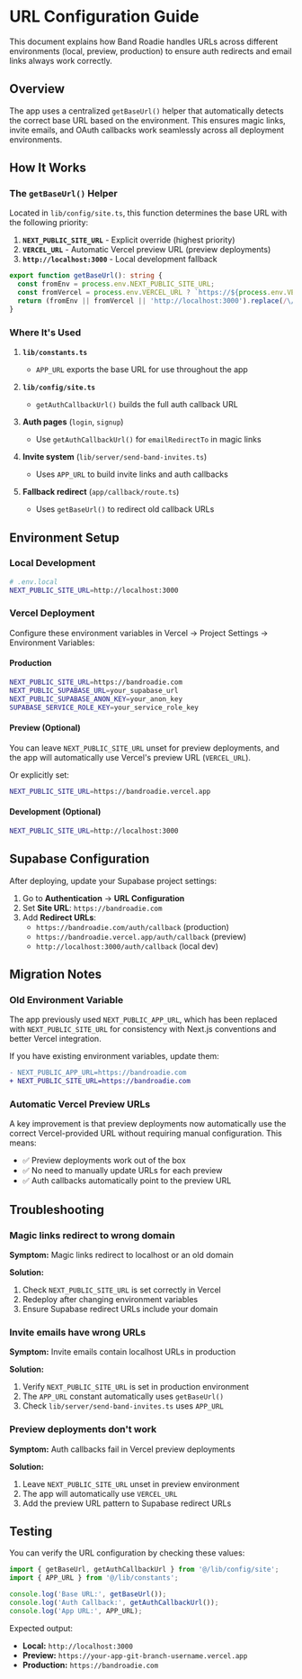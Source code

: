 # URL Configuration Guide

This document explains how Band Roadie handles URLs across different environments (local, preview, production) to ensure auth redirects and email links always work correctly.

## Overview

The app uses a centralized `getBaseUrl()` helper that automatically detects the correct base URL based on the environment. This ensures magic links, invite emails, and OAuth callbacks work seamlessly across all deployment environments.

## How It Works

### The `getBaseUrl()` Helper

Located in `lib/config/site.ts`, this function determines the base URL with the following priority:

1. **`NEXT_PUBLIC_SITE_URL`** - Explicit override (highest priority)
2. **`VERCEL_URL`** - Automatic Vercel preview URL (preview deployments)
3. **`http://localhost:3000`** - Local development fallback

```typescript
export function getBaseUrl(): string {
  const fromEnv = process.env.NEXT_PUBLIC_SITE_URL;
  const fromVercel = process.env.VERCEL_URL ? `https://${process.env.VERCEL_URL}` : null;
  return (fromEnv || fromVercel || 'http://localhost:3000').replace(/\/$/, '');
}
```

### Where It's Used

1. **`lib/constants.ts`**
   - `APP_URL` exports the base URL for use throughout the app
   
2. **`lib/config/site.ts`**
   - `getAuthCallbackUrl()` builds the full auth callback URL
   
3. **Auth pages** (`login`, `signup`)
   - Use `getAuthCallbackUrl()` for `emailRedirectTo` in magic links
   
4. **Invite system** (`lib/server/send-band-invites.ts`)
   - Uses `APP_URL` to build invite links and auth callbacks
   
5. **Fallback redirect** (`app/callback/route.ts`)
   - Uses `getBaseUrl()` to redirect old callback URLs

## Environment Setup

### Local Development

```bash
# .env.local
NEXT_PUBLIC_SITE_URL=http://localhost:3000
```

### Vercel Deployment

Configure these environment variables in Vercel → Project Settings → Environment Variables:

#### Production
```bash
NEXT_PUBLIC_SITE_URL=https://bandroadie.com
NEXT_PUBLIC_SUPABASE_URL=your_supabase_url
NEXT_PUBLIC_SUPABASE_ANON_KEY=your_anon_key
SUPABASE_SERVICE_ROLE_KEY=your_service_role_key
```

#### Preview (Optional)
You can leave `NEXT_PUBLIC_SITE_URL` unset for preview deployments, and the app will automatically use Vercel's preview URL (`VERCEL_URL`).

Or explicitly set:
```bash
NEXT_PUBLIC_SITE_URL=https://bandroadie.vercel.app
```

#### Development (Optional)
```bash
NEXT_PUBLIC_SITE_URL=http://localhost:3000
```

## Supabase Configuration

After deploying, update your Supabase project settings:

1. Go to **Authentication** → **URL Configuration**
2. Set **Site URL**: `https://bandroadie.com`
3. Add **Redirect URLs**:
   - `https://bandroadie.com/auth/callback` (production)
   - `https://bandroadie.vercel.app/auth/callback` (preview)
   - `http://localhost:3000/auth/callback` (local dev)

## Migration Notes

### Old Environment Variable

The app previously used `NEXT_PUBLIC_APP_URL`, which has been replaced with `NEXT_PUBLIC_SITE_URL` for consistency with Next.js conventions and better Vercel integration.

If you have existing environment variables, update them:
```diff
- NEXT_PUBLIC_APP_URL=https://bandroadie.com
+ NEXT_PUBLIC_SITE_URL=https://bandroadie.com
```

### Automatic Vercel Preview URLs

A key improvement is that preview deployments now automatically use the correct Vercel-provided URL without requiring manual configuration. This means:

- ✅ Preview deployments work out of the box
- ✅ No need to manually update URLs for each preview
- ✅ Auth callbacks automatically point to the preview URL

## Troubleshooting

### Magic links redirect to wrong domain

**Symptom:** Magic links redirect to localhost or an old domain

**Solution:** 
1. Check `NEXT_PUBLIC_SITE_URL` is set correctly in Vercel
2. Redeploy after changing environment variables
3. Ensure Supabase redirect URLs include your domain

### Invite emails have wrong URLs

**Symptom:** Invite emails contain localhost URLs in production

**Solution:**
1. Verify `NEXT_PUBLIC_SITE_URL` is set in production environment
2. The `APP_URL` constant automatically uses `getBaseUrl()`
3. Check `lib/server/send-band-invites.ts` uses `APP_URL`

### Preview deployments don't work

**Symptom:** Auth callbacks fail in Vercel preview deployments

**Solution:**
1. Leave `NEXT_PUBLIC_SITE_URL` unset in preview environment
2. The app will automatically use `VERCEL_URL`
3. Add the preview URL pattern to Supabase redirect URLs

## Testing

You can verify the URL configuration by checking these values:

```typescript
import { getBaseUrl, getAuthCallbackUrl } from '@/lib/config/site';
import { APP_URL } from '@/lib/constants';

console.log('Base URL:', getBaseUrl());
console.log('Auth Callback:', getAuthCallbackUrl());
console.log('App URL:', APP_URL);
```

Expected output:
- **Local:** `http://localhost:3000`
- **Preview:** `https://your-app-git-branch-username.vercel.app`
- **Production:** `https://bandroadie.com`
